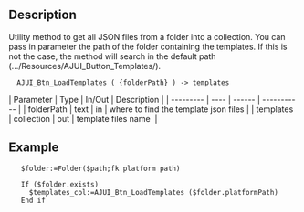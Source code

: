 ﻿<!-- AJUI_Btn_LoadTemplates ( {folderPath} ) -> templates -->


## Description

Utility method to get all JSON files from a folder into a collection. You can pass in parameter the path of the folder containing the templates. If this is not the case, the method will search in the default path (.../Resources/AJUI_Button_Templates/).


```4d
  AJUI_Btn_LoadTemplates ( {folderPath} ) -> templates
```

| Parameter | Type | In/Out | Description |
| --------- | ---- | ------ | ----------- |
| folderPath | text | in | where to find the template json files |
| templates | collection | out | template files name  |

## Example

```4d	
   $folder:=Folder($path;fk platform path)
  		
   If ($folder.exists)
	 $templates_col:=AJUI_Btn_LoadTemplates ($folder.platformPath)
   End if
```
